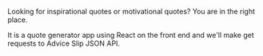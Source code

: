 Looking for inspirational quotes or motivational quotes? You are in the right place. 

It is a quote generator app using React on the front end and we'll make get requests to Advice Slip JSON API.
